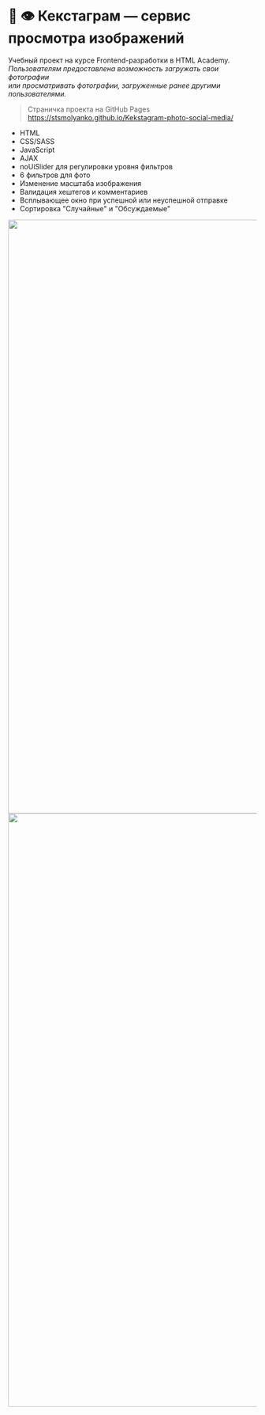 # 📸 👁 Кекстаграм — сервис просмотра изображений
Учебный проект на курсе Frontend-разработки в HTML Academy.<br> 
*Пользователям предоставлена возможность загружать свои фотографии <br> или просматривать фотографии, загруженные ранее другими пользователями.* <br>
>Страничка проекта на GitHub Pages https://stsmolyanko.github.io/Kekstagram-photo-social-media/


- HTML
- CSS/SASS
- JavaScript
- AJAX
- noUiSlider для регулировки уровня фильтров
- 6 фильтров для фото
- Изменение масштаба изображения
- Валидация хештегов и комментариев
- Всплывающее окно при успешной или неуспешной отправке
- Сортировка "Случайные" и "Обсуждаемые"


<img width="1200" alt="" src="https://github.com/stsmolyanko/Kekstagram-photo-social-media/blob/master/kekstagram-1.jpg?raw=true">
<img width="1200" alt="" src="https://github.com/stsmolyanko/Kekstagram-photo-social-media/blob/master/kekstagram-2.jpg?raw=true">

